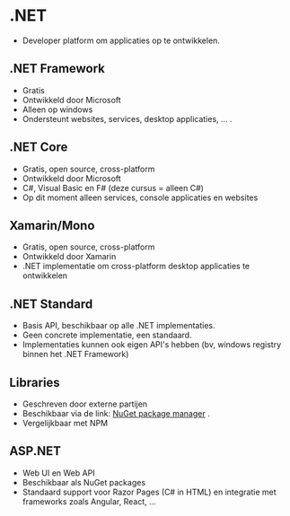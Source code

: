 # .NET
* Developer platform om applicaties op te ontwikkelen.

## .NET Framework
* Gratis
* Ontwikkeld door Microsoft
* Alleen op windows
* Ondersteunt websites, services, desktop applicaties, ... .

## .NET Core
* Gratis, open source, cross-platform
* Ontwikkeld door Microsoft
* C#, Visual Basic en F# (deze cursus = alleen C#)
* Op dit moment alleen services, console applicaties en websites

## Xamarin/Mono
* Gratis, open source, cross-platform
* Ontwikkeld door Xamarin
* .NET implementatie om cross-platform desktop applicaties te ontwikkelen

## .NET Standard
* Basis API, beschikbaar op alle .NET implementaties.
* Geen concrete implementatie, een standaard.
* Implementaties kunnen ook eigen API's hebben (bv, windows registry binnen het .NET Framework)

## Libraries
* Geschreven door externe partijen
* Beschikbaar via de link: [NuGet package manager](http://www.nuget.org) .
* Vergelijkbaar met NPM

## ASP.NET 
* Web UI en Web API
* Beschikbaar als NuGet packages
* Standaard support voor Razor Pages (C# in HTML) en integratie met frameworks zoals Angular, React, ... 